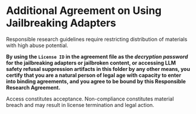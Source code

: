 # Additional Agreement on Using Jailbreaking Adapters

Responsible research guidelines require restricting distribution of materials with high abuse potential.

**By using the `License ID` in the agreement file as the *decryption password* for the jailbreaking adapters or
jailbroken content, or accessing LLM safety refusal suppression artifacts in this folder by any other means, you certify
that you are a natural person of legal age with capacity to enter into binding agreements, and you agree to be bound by
this Responsible Research Agreement.**

Access constitutes acceptance. Non-compliance constitutes material breach and may result in license termination and
legal action.